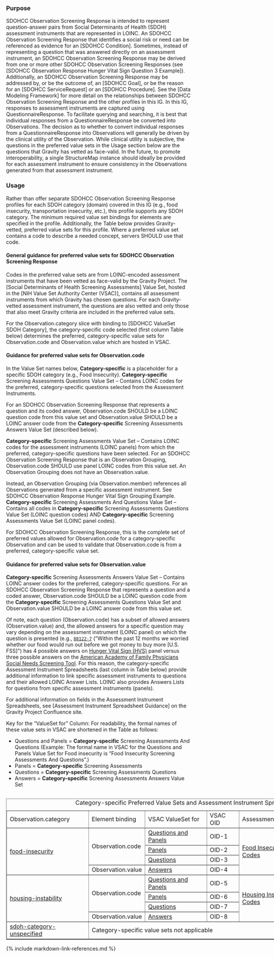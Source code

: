 
### Purpose
SDOHCC Observation Screening Response is intended to represent question-answer pairs from Social Determinants of Health (SDOH) assessment instruments that are represented in LOINC. An SDOHCC Observation Screening Response that identifies a social risk or need can be referenced as evidence for an [SDOHCC Condition]. Sometimes, instead of representing a question that was answered directly on an assessment instrument, an SDOHCC Observation Screening Response may be derived from one or more other SDOHCC Observation Screening Responses (see [SDOHCC Observation Response Hunger Vital Sign Question 3 Example]). Additionally, an SDOHCC Observation Screening Response may be addressed by, or be the outcome of, an [SDOHCC Goal], or be the reason for an [SDOHCC ServiceRequest] or an [SDOHCC Procedure]. See the [Data Modeling Framework] for more detail on the relationships between SDOHCC Observation Screening Response and the other profiles in this IG.
In this IG, responses to assessment instruments are captured using QuestionnaireResponse. To facilitate querying and searching, it is best that individual responses from a QuestionnaireResponse be converted into Observations. The decision as to whether to convert individual responses from a QuestionnaireResponse into Observations will generally be driven by the clinical utility of the Observation. While clinical utility is subjective, the questions in the preferred value sets in the Usage section below are the questions that Gravity has vetted as face-valid.
In the future, to promote interoperability, a single StructureMap instance should ideally be provided for each assessment instrument to ensure consistency in the Observations generated from that assessment instrument.

### Usage

Rather than offer separate SDOHCC Observation Screening Response profiles for each SDOH category (domain) covered in this IG (e.g., food insecurity, transportation insecurity, etc.), this profile supports any SDOH category. The minimum required value set bindings for elements are specified in the profile. Additionally, the Table below provides Gravity-vetted, preferred value sets for this profile. Where a preferred value set contains a code to describe a needed concept, servers SHOULD use that code.

#### General guidance for preferred value sets for SDOHCC Observation Screening Response

Codes in the preferred value sets are from LOINC-encoded assessment instruments that have been vetted as face-valid by the Gravity Project. The [Social Determinants of Health Screening Assessments] Value Set, hosted in the [NIH Value Set Authority Center (VSAC)], contains all assessment instruments from which Gravity has chosen questions. For each Gravity-vetted assessment instrument, the questions are also vetted and only those that also meet Gravity criteria are included in the preferred value sets.

For the Observation.category slice with binding to [SDOHCC ValueSet SDOH Category], the category-specific code selected (first column Table below) determines the preferred, category-specific value sets for Observation.code and Observation.value which are hosted in VSAC.

#### Guidance for preferred value sets for Observation.code

In the Value Set names below,  **Category-specific** is a placeholder for a specific SDOH category (e.g., Food Insecurity).
 **Category-specific** Screening Assessments Questions Value Set – Contains LOINC codes for the preferred, category-specific questions selected from the Assessment Instruments.

For an SDOHCC Observation Screening Response that represents a question and its coded answer, Observation.code SHOULD be a LOINC question code from this value set and Observation.value SHOULD be a LOINC answer code from the  **Category-specific** Screening Assessments Answers Value Set (described below).

 **Category-specific** Screening Assessments Value Set – Contains LOINC codes for the assessment instruments (LOINC panels) from which the preferred, category-specific questions have been selected.
For an SDOHCC Observation Screening Response that is an Observation Grouping, Observation.code SHOULD use panel LOINC codes from this value set. An Observation Grouping does not have an Observation.value.

Instead, an Observation Grouping (via Observation.member) references all Observations generated from a specific assessment instrument. See SDOHCC Observation Response Hunger Vital Sign Grouping Example.
 **Category-specific** Screening Assessments And Questions Value Set – Contains all codes in  **Category-specific** Screening Assessments Questions Value Set (LOINC question codes) AND  **Category-specific** Screening Assessments Value Set (LOINC panel codes).

For SDOHCC Observation Screening Response, this is the complete set of preferred values allowed for Observation.code for a category-specific Observation and can be used to validate that Observation.code is from a preferred, category-specific value set.

#### Guidance for preferred value sets for Observation.value

 **Category-specific** Screening Assessments Answers Value Set – Contains LOINC answer codes for the preferred, category-specific questions.
For an SDOHCC Observation Screening Response that represents a question and a coded answer, Observation.code SHOULD be a LOINC question code from the  **Category-specific** Screening Assessments Questions Value Set and Observation.value SHOULD be a LOINC answer code from this value set.

Of note, each question (Observation.code) has a subset of allowed answers (Observation.value) and, the allowed answers for a specific question may vary depending on the assessment instrument (LOINC panel) on which the question is presented (e.g., [`88122-7`](https://loinc.org/88122-7) ("Within the past 12 months we worried whether our food would run out before we got money to buy more [U.S. FSS]") has 4 possible answers on [Hunger Vital Sign (HVS)](https://loinc.org/88121-9) panel versus three possible answers on the [American Academy of Family Physicians Social Needs Screening Tool](https://loinc.org/99593-6). For this reason, the category-specific Assessment Instrument Spreadsheets (last column in Table below) provide additional information to link specific assessment instruments to questions and their allowed LOINC Answer Lists. LOINC also provides Answers Lists for questions from specific assessment instruments (panels).

For additional information on fields in the Assessment Instrument Spreadsheets, see [Assessment Instrument Spreadsheet Guidance] on the Gravity Project Confluence site.

Key for the “ValueSet for” Column: For readability, the formal names of these value sets in VSAC are shortened in the Table as follows:
* Questions and Panels =  **Category-specific** Screening Assessments And Questions
(Example: The formal name in VSAC for the Questions and Panels Value Set for Food insecurity is “Food Insecurity Screening Assessments And Questions”.)
* Panels =  **Category-specific** Screening Assessments
* Questions =  **Category-specific** Screening Assessments Questions
* Answers =  **Category-specific** Screening Assessments Answers Value Set



<div>
<body class="vsc-initialized">
<table align="left" border="1" cellpadding="1" cellspacing="1" style="width:1000px;">
	<caption>Category-specific Preferred Value Sets and Assessment Instrument Spreadsheets</caption>
	<tbody>
		<tr>
			<td>Observation.category</td>
			<td>Element binding</td>
			<td>VSAC ValueSet for</td>
			<td>VSAC OID</td>
			<td>Assessment Instrument Spreadsheets</td>
		</tr>
		<tr>
			<td rowspan="4"><a href="CodeSystem-SDOHCC-CodeSystemTemporaryCodes.html#SDOHCC-CodeSystemTemporaryCodes-food-insecurity">food-insecurity</a></td>
			<td rowspan="3">Observation.code</td>
			<td><a href="https://www.nytimes.com">Questions and Panels</a></td>
			<td>OID-1</td>
			<td colspan="1" rowspan="4"><a href="https://www.nytimes.com">Food Insecurity Assessment Instruments Codes</a></td>
		</tr>
		<tr>
			<td><a href="https://www.nytimes.com">Panels</a></td>
			<td>OID-2</td>
		</tr>
		<tr>
			<td><a href="https://www.nytimes.com">Questions</a></td>
			<td>OID-3</td>
		</tr>
		<tr>
			<td>Observation.value</td>
			<td><a href="https://www.nytimes.com">Answers</a></td>
			<td>OID-4</td>
		</tr>
		<tr>
			<td rowspan="4"><a href="CodeSystem-SDOHCC-CodeSystemTemporaryCodes.html#SDOHCC-CodeSystemTemporaryCodes-housing-instability">housing-instability</a></td>
			<td rowspan="3">Observation.code</td>
			<td><a href="https://www.nytimes.com">Questions and Panels</a></td>
			<td>OID-5</td>
			<td colspan="1" rowspan="4"><a href="https://www.nytimes.com">Housing Instability Assessment Instruments Codes</a></td>
		</tr>
		<tr>
			<td><a href="https://www.nytimes.com">Panels</a></td>
			<td>OID-6</td>
		</tr>
		<tr>
			<td><a href="https://www.nytimes.com">Questions</a></td>
			<td>OID-7</td>
		</tr>
		<tr>
			<td>Observation.value</td>
			<td><a href="https://www.nytimes.com">Answers</a></td>
			<td>OID-8</td>
		</tr>
		<tr>
			<td><a href="CodeSystem-SDOHCC-CodeSystemTemporaryCodes.html#SDOHCC-CodeSystemTemporaryCodes-sdoh-category-unspecified">sdoh-category-unspecified</a></td>
			<td colspan="5" rowspan="1">Category-specific value sets not applicable</td>
		</tr>
	</tbody>
</table>
</body>
</div>


{% include markdown-link-references.md %}